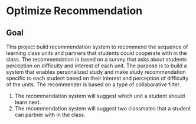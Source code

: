 # Optimize Recommendation

## Goal
This project build recommendation system to recommend the sequence of learning class units and partners that students could cooperate with in the class. The recommendation is based on a survey that asks about students perception on difficulty and interest of each unit. The purpose is to build a system that enables personalized study and make study recommendation specific to each student based on their interest and perception of difficulty of the units. The recommender is based on a type of collaborative filter. 
1) The recommendation system will suggest which unit a student should learn next. 
2) The recommendation system will suggest two classmates that a student can partner with in the class.

